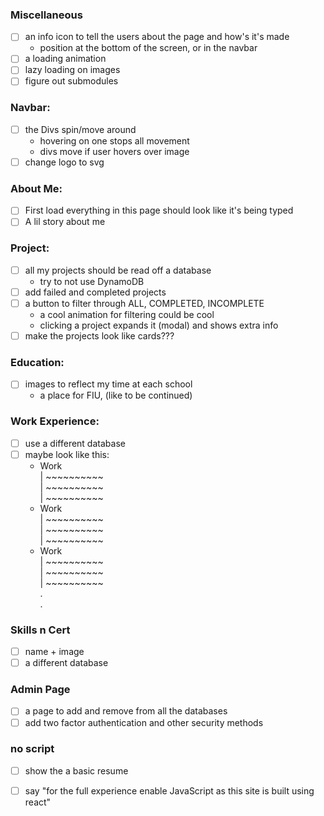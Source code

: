 ### Miscellaneous
- [ ] an info icon to tell the users about the page and how's it's made
   - position at the bottom of the screen, or in the navbar
- [ ] a loading animation
- [ ] lazy loading on images
- [ ] figure out submodules

### Navbar: 
- [ ] the Divs spin/move around
   - hovering on one stops all movement
   - divs move if user hovers over image
- [ ] change logo to svg

### About Me:
- [ ] First load everything in this page should look like it's being typed
- [ ] A lil story about me

### Project:
- [ ] all my projects should be read off a database
   - try to not use DynamoDB
- [ ] add failed and completed projects
- [ ] a button to filter through ALL, COMPLETED, INCOMPLETE
   - a cool animation for filtering could be cool
   - clicking a project expands it (modal) and shows extra info
- [ ] make the projects look like cards???

### Education:
- [ ] images to reflect my time at each school
   - a place for FIU, (like to be continued)

### Work Experience:
- [ ] use a different database
- [ ] maybe look like this:
   - Work <br>
| ~~~~~~~~~~<br> 
| ~~~~~~~~~~<br>
| ~~~~~~~~~~<br>
   - Work <br>
| ~~~~~~~~~~<br> 
| ~~~~~~~~~~<br>
| ~~~~~~~~~~<br>
   - Work <br>
| ~~~~~~~~~~<br> 
| ~~~~~~~~~~<br>
| ~~~~~~~~~~<br>
.<br>
.<br>

### Skills n Cert
- [ ] name + image
- [ ] a different database

### Admin Page
- [ ] a page to add and remove from all the databases
- [ ] add two factor authentication and other security methods

### no script
- [ ] show the a basic resume
- [ ] say "for the full experience enable JavaScript as this site is built using react"







